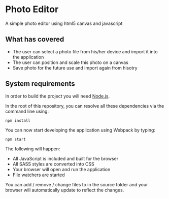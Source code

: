 # Photo Editor

A simple photo editor using html5 canvas and javascript

## What has covered

* The user can select a photo file from his/her device and import it into the application
* The user can position and scale this photo on a canvas
* Save photo for the future use and import again from hisotry

## System requirements

In order to build the project you will need [Node.js](https://nodejs.org/en/).

In the root of this repository, you can resolve all these dependencies via
the command line using:

    npm install
    
You can now start developing the application using Webpack by typing:

    npm start
    
The following will happen:

 * All JavaScript is included and built for the browser
 * All SASS styles are converted into CSS
 * Your browser will open and run the application
 * File watchers are started

You can add / remove / change files to in the source folder and your
browser will automatically update to reflect the changes.
